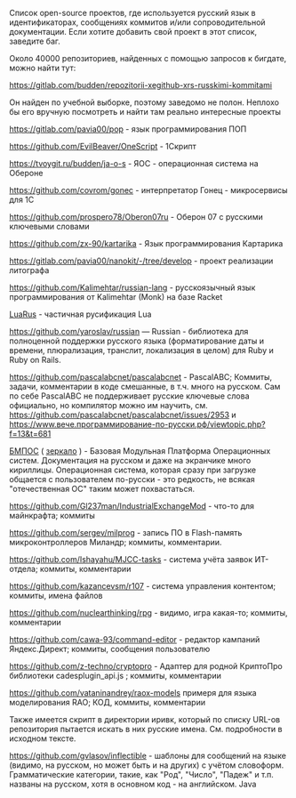 Список open-source проектов, где используется русский язык в идентификаторах, сообщениях коммитов и/или сопроводительной документации. Если хотите добавить свой проект в этот список, заведите баг. 

Около 40000 репозиториев, найденных с помощью запросов к бигдате, можно найти тут:

https://gitlab.com/budden/repozitorii-xegithub-xrs-russkimi-kommitami

Он найден по учебной выборке, поэтому заведомо не полон. Неплохо бы его вручную посмотреть и найти там реально интересные проекты

https://gitlab.com/pavia00/pop - язык программирования ПОП

https://github.com/EvilBeaver/OneScript - 1Скрипт

https://tvoygit.ru/budden/ja-o-s - ЯОС - операционная система на Обероне

https://github.com/covrom/gonec - интерпретатор Гонец - микросервисы для 1С

https://github.com/prospero78/Oberon07ru - Оберон 07 с русскими ключевыми словами

https://github.com/zx-90/kartarika - Язык программирования Картарика

https://gitlab.com/pavia00/nanokit/-/tree/develop - проект реализации литографа

https://github.com/Kalimehtar/russian-lang - русскоязычный язык программирования от Kalimehtar (Monk) на базе Racket

[LuaRus](https://github.com/rst256/LuaRus/blob/master/tutorial/tutorial1.txt) - частичная русификация Lua

https://github.com/yaroslav/russian — Russian - библиотека для полноценной поддержки русского языка (форматирование даты и времени, плюрализация, транслит, локализация в целом) для Ruby и Ruby on Rails.

https://github.com/pascalabcnet/pascalabcnet - PascalABC; Коммиты, задачи, комментарии в коде смешанные, в т.ч. много на русском. Сам по себе PascalABC не поддерживает русские ключевые слова официально, но компилятор можно им научить, см. https://github.com/pascalabcnet/pascalabcnet/issues/2953 и https://www.вече.программирование-по-русски.рф/viewtopic.php?f=13&t=681

[БМПОС](https://git.synapseos.ru/Aren/BMOSP) ( [зеркало](https://tvoygit.ru/0Nera/BMOSP) ) - Базовая Модульная Платформа Операционных систем. Документация на русском и даже на экранчике много кириллицы. Операционная система, которая сразу при загрузке общается с пользователем по-русски - это редкость, не всякая "отечественная ОС" таким может похвастаться. 

https://github.com/Gl237man/IndustrialExchangeMod - что-то для майнкрафта; коммиты

https://github.com/sergev/milprog - запись ПО в Flash-память микроконтроллеров Миландр; коммиты, комментарии.

https://github.com/Ishayahu/MJCC-tasks - система учёта заявок ИТ-отдела; коммиты, комментарии

https://github.com/kazancevsm/r107 - система управления контентом; коммиты, имена файлов

https://github.com/nuclearthinking/rpg - видимо, игра какая-то; коммиты, комментарии

https://github.com/cawa-93/command-editor - редактор кампаний Яндекс.Директ; коммиты, сообщения пользователю

https://github.com/z-techno/cryptopro - Адаптер для родной КриптоПро библиотеки cadesplugin_api.js ; коммиты, комментарии

https://github.com/vataninandrey/raox-models примеря для языка моделирования RAO; КОД, коммиты, комментарии


Также имеется скрипт в директории иривк, который по списку URL-ов репозитория пытается искать в них русские имена. 
См. подробности в исходном тексте. 


https://github.com/gvlasov/inflectible - шаблоны для сообщений на языке (видимо, на русском, но может быть и на других)
с учётом словоформ. Грамматические категории, такие, как "Род", "Число", "Падеж" и т.п. названы на русском, хотя в основном код - на английском. Java
